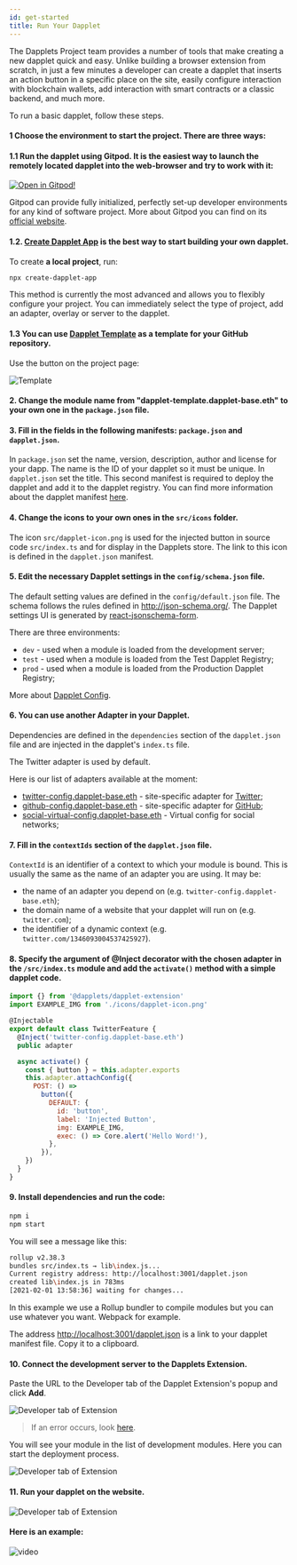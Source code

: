 ```yaml
---
id: get-started
title: Run Your Dapplet
---
```


The Dapplets Project team provides a number of tools that make creating a new dapplet quick and easy. Unlike building a browser extension from scratch, in just a few minutes a developer can create a dapplet that inserts an action button in a specific place on the site, easily configure interaction with blockchain wallets, add interaction with smart contracts or a classic backend, and much more.

To run a basic dapplet, follow these steps.

#### 1 Choose the environment to start the project. There are three ways:

#### 1.1 Run the dapplet using **Gitpod**. It is the easiest way to launch **the remotely located dapplet** into the web-browser and try to work with it:

[![Open in Gitpod!](https://gitpod.io/button/open-in-gitpod.svg)](https://gitpod.io/#https://github.com/dapplets/dapplet-template)

Gitpod can provide fully initialized, perfectly set-up developer environments for any kind of software project. More about Gitpod you can find on its [official website](https://www.gitpod.io/).

#### 1.2. [Create Dapplet App](https://www.npmjs.com/package/create-dapplet-app) is the best way to start building your own dapplet.

To create **a local project**, run:

```bash
npx create-dapplet-app
```

This method is currently the most advanced and allows you to flexibly configure your project. You can immediately select the type of project, add an adapter, overlay or server to the dapplet.

#### 1.3 You can use [Dapplet Template](https://github.com/dapplets/dapplet-template) as a template for **your GitHub repository**.

Use the button on the project page:

![Template](/img/run_template.png)

#### 2. Change the module name from "dapplet-template.dapplet-base.eth" to your own one in the `package.json` file.

#### 3. Fill in the fields in the following manifests: `package.json` and `dapplet.json`.

In `package.json` set the name, version, description, author and license for your dapp.
The name is the ID of your dapplet so it must be unique.
In `dapplet.json` set the title.
This second manifest is required to deploy the dapplet and add it to the dapplet registry.
You can find more information about the dapplet manifest [here](/docs/manifest).

#### 4. Change the icons to your own ones in the `src/icons` folder.

The icon `src/dapplet-icon.png` is used for the injected button in source code `src/index.ts` and for display in the Dapplets store. The link to this icon is defined in the `dapplet.json` manifest.

#### 5. Edit the necessary Dapplet settings in the `config/schema.json` file.

The default setting values are defined in the `config/default.json` file.
The schema follows the rules defined in http://json-schema.org/.
The Dapplet settings UI is generated by [react-jsonschema-form](https://react-jsonschema-form.readthedocs.io/en/latest/usage/single/).

There are three environments:

- `dev` - used when a module is loaded from the development server;
- `test` - used when a module is loaded from the Test Dapplet Registry;
- `prod` - used when a module is loaded from the Production Dapplet Registry;

More about [Dapplet Config](/docs/config).

#### 6. You can use another Adapter in your Dapplet.

Dependencies are defined in the `dependencies` section of the `dapplet.json` file and are injected in the dapplet's `index.ts` file.

The Twitter adapter is used by default.

Here is our list of adapters available at the moment:

- [twitter-config.dapplet-base.eth](https://github.com/dapplets/modules-monorepo/tree/main/packages/adapters/twitter-config) - site-specific adapter for [Twitter](https://twitter.com);
- [github-config.dapplet-base.eth](https://github.com/dapplets/modules-monorepo/tree/develop/packages/adapters/github-config) - site-specific adapter for [GitHub](https://github.com);
- [social-virtual-config.dapplet-base.eth](https://github.com/dapplets/modules-monorepo/tree/develop/packages/adapters/social-virtual-config) - Virtual config for social networks;

#### 7. Fill in the `contextIds` section of the `dapplet.json` file.

`ContextId` is an identifier of a context to which your module is bound. This is usually the same as the name of an adapter you are using. It may be:

- the name of an adapter you depend on (e.g. `twitter-config.dapplet-base.eth`);
- the domain name of a website that your dapplet will run on (e.g. `twitter.com`);
- the identifier of a dynamic context (e.g. `twitter.com/1346093004537425927`).

#### 8. Specify the argument of @Inject decorator with the chosen adapter in the `/src/index.ts` module and add the `activate()` method with a simple dapplet code.

```js
import {} from '@dapplets/dapplet-extension'
import EXAMPLE_IMG from './icons/dapplet-icon.png'

@Injectable
export default class TwitterFeature {
  @Inject('twitter-config.dapplet-base.eth')
  public adapter

  async activate() {
    const { button } = this.adapter.exports
    this.adapter.attachConfig({
      POST: () =>
        button({
          DEFAULT: {
            id: 'button',
            label: 'Injected Button',
            img: EXAMPLE_IMG,
            exec: () => Core.alert('Hello Word!'),
          },
        }),
    })
  }
}

```

#### 9. Install dependencies and run the code:

```bash
npm i
npm start
```

You will see a message like this:

```bash
rollup v2.38.3
bundles src/index.ts → lib\index.js...
Current registry address: http://localhost:3001/dapplet.json
created lib\index.js in 783ms
[2021-02-01 13:58:36] waiting for changes...
```

In this example we use a Rollup bundler to compile modules but you can use whatever you want. Webpack for example.

The address [http://localhost:3001/dapplet.json](http://localhost:3001/dapplet.json) is a link to your dapplet manifest file. Copy it to a clipboard.

#### 10. Connect the development server to the Dapplets Extension.

Paste the URL to the Developer tab of the Dapplet Extension's popup and click **Add**.

![Developer tab of Extension](/img/gs_1.png)

> If an error occurs, look [here](/docs/publishing).

You will see your module in the list of development modules. Here you can start the deployment process.

![Developer tab of Extension](/img/gs_2.png)

#### 11. Run your dapplet on the website.

![Developer tab of Extension](/img/pub_10.png)

#### Here is an example:

![video](/video/get_start.gif)
